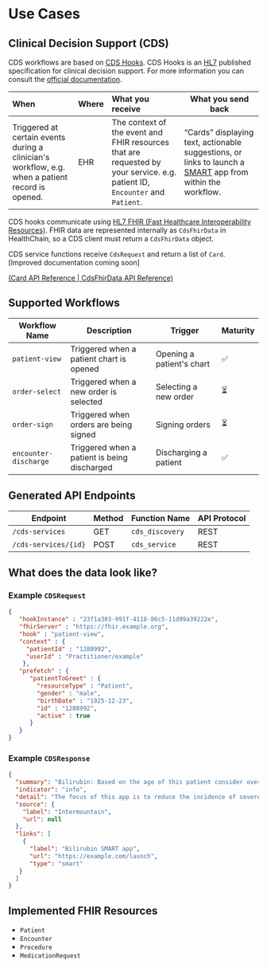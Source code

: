 # Use Cases

## Clinical Decision Support (CDS)

CDS workflows are based on [CDS Hooks](https://cds-hooks.org/). CDS Hooks is an [HL7](https://cds-hooks.hl7.org) published specification for clinical decision support. For more information you can consult the [official documentation](https://cds-hooks.org/).

| When      | Where | What you receive            | What you send back         |
| :-------- | :-----| :-------------------------- |----------------------------|
| Triggered at certain events during a clinician's workflow, e.g. when a patient record is opened. | EHR  | The context of the event and FHIR resources that are requested by your service. e.g. patient ID, `Encounter` and `Patient`.  | “Cards” displaying text, actionable suggestions, or links to launch a [SMART](https://smarthealthit.org/) app from within the workflow.      |


CDS hooks communicate using [HL7 FHIR (Fast Healthcare Interoperability Resources)](https://hl7.org/fhir/). FHIR data are represented internally as `CdsFhirData` in HealthChain, so a CDS client must return a `CdsFhirData` object.

CDS service functions receive `CdsRequest` and return a list of `Card`. [Improved documentation coming soon]

[(Card API Reference | ](../../../api/use_cases.md#healthchain.models.responses.cdsresponse.Card)[CdsFhirData API Reference)](../../../api/data_models.md#healthchain.models.data.cdsfhirdata)

## Supported Workflows

| Workflow Name | Description | Trigger | Maturity |
|-----------|-------------|---------|----------|
| `patient-view` | Triggered when a patient chart is opened | Opening a patient's chart | ✅ |
| `order-select` | Triggered when a new order is selected | Selecting a new order | ⏳ |
| `order-sign` | Triggered when orders are being signed | Signing orders | ⏳ |
| `encounter-discharge` | Triggered when a patient is being discharged | Discharging a patient | ✅ |



## Generated API Endpoints

| Endpoint | Method | Function Name | API Protocol |
|------|--------|----------|--------------|
| `/cds-services` | GET | `cds_discovery` | REST |
| `/cds-services/{id}` | POST | `cds_service` | REST |

## What does the data look like?

### Example `CDSRequest`

```json
{
   "hookInstance" : "23f1a303-991f-4118-86c5-11d99a39222e",
   "fhirServer" : "https://fhir.example.org",
   "hook" : "patient-view",
   "context" : {
     "patientId" : "1288992",
     "userId" : "Practitioner/example"
    },
   "prefetch" : {
      "patientToGreet" : {
        "resourceType" : "Patient",
        "gender" : "male",
        "birthDate" : "1925-12-23",
        "id" : "1288992",
        "active" : true
      }
   }
}
```
### Example `CDSResponse`

```json
{
  "summary": "Bilirubin: Based on the age of this patient consider overlaying bilirubin [Mass/volume] results over a time-based risk chart",
  "indicator": "info",
  "detail": "The focus of this app is to reduce the incidence of severe hyperbilirubinemia and bilirubin encephalopathy while minimizing the risks of unintended harm such as maternal anxiety, decreased breastfeeding, and unnecessary costs or treatment.",
  "source": {
    "label": "Intermountain",
    "url": null
  },
  "links": [
    {
      "label": "Bilirubin SMART app",
      "url": "https://example.com/launch",
      "type": "smart"
   }
  ]
}

```

## Implemented FHIR Resources

- `Patient`
- `Encounter`
- `Procedure`
- `MedicationRequest`
